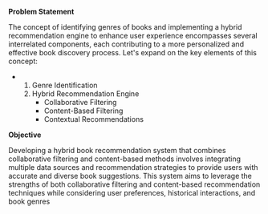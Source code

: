 **Problem Statement**

The concept of identifying genres of books and implementing a hybrid recommendation engine to enhance user experience encompasses several interrelated components, each contributing to a more personalized and effective book discovery process. Let's expand on the key elements of this concept:
- 1. Genre Identification
  2. Hybrid Recommendation Engine
     - Collaborative Filtering
     - Content-Based Filtering
     - Contextual Recommendations

**Objective**

Developing a hybrid book recommendation system that combines collaborative filtering and content-based methods involves integrating multiple data sources and recommendation strategies to provide users with accurate and diverse book suggestions. This system aims to leverage the strengths of both collaborative filtering and content-based recommendation techniques while considering user preferences, historical interactions, and book genres
